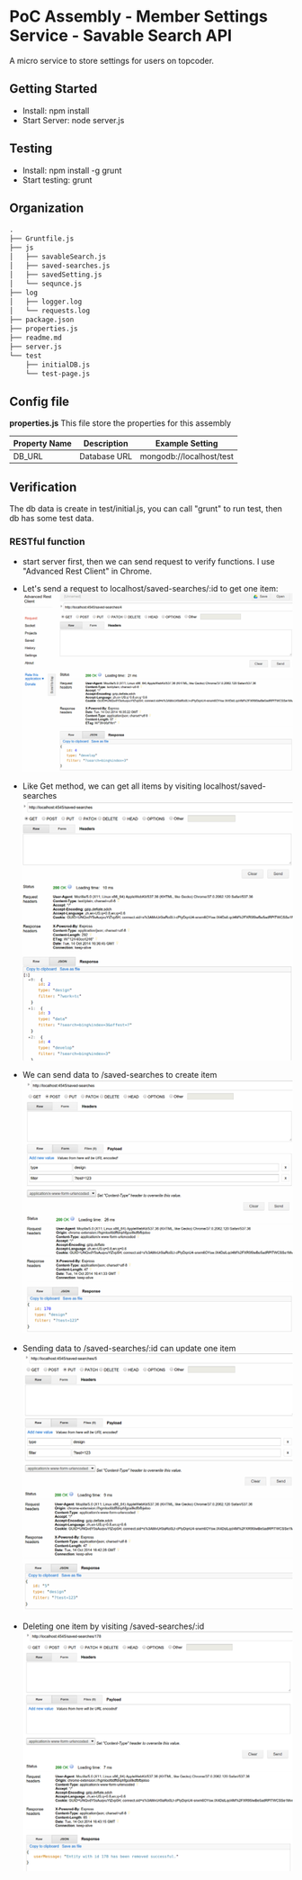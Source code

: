 # PoC Assembly - Member Settings Service - Savable Search API

A micro service to store settings for users on topcoder.

## Getting Started

* Install: npm install
* Start Server: node server.js


## Testing

* Install: npm install -g grunt
* Start testing: grunt


## Organization

```
.
├── Gruntfile.js
├── js
│   ├── savableSearch.js
│   ├── saved-searches.js
│   ├── savedSetting.js
│   └── sequnce.js
├── log
│   ├── logger.log
│   └── requests.log
├── package.json
├── properties.js
├── readme.md
├── server.js
└── test
    ├── initialDB.js
    └── test-page.js
```

## Config file

**properties.js**
This file store the properties for this assembly

Property Name | Description | Example Setting
------------- | ----------- | -------------
DB_URL | Database URL | mongodb://localhost/test


## Verification

The db data is create in test/initial.js, you can call "grunt" to run test, then db has some test data.

### RESTful function

* start server first, then we can send request to verify functions.
  I use "Advanced Rest Client" in Chrome.


* Let's send a request to localhost/saved-searches/:id to get one item:
  ![Image of get](img/get.png)


* Like Get method, we can get all items by visiting localhost/saved-searches
  ![Image of getall](img/getall.png)


* We can send data to /saved-searches to create item
  ![Image of create](img/create.png)


* Sending data to /saved-searches/:id can update one item
  ![Image of update](img/update.png)


* Deleting one item by visiting /saved-searches/:id
  ![Image of delete](img/delete.png)

